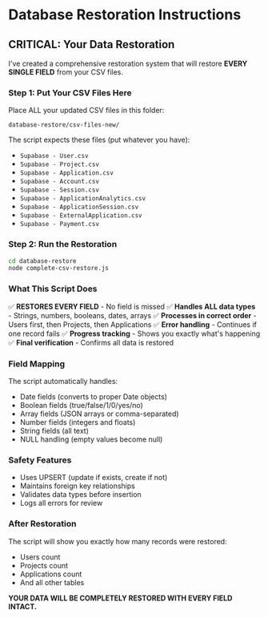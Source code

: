 # Database Restoration Instructions

## CRITICAL: Your Data Restoration

I've created a comprehensive restoration system that will restore **EVERY SINGLE FIELD** from your CSV files.

### Step 1: Put Your CSV Files Here

Place ALL your updated CSV files in this folder:
```
database-restore/csv-files-new/
```

The script expects these files (put whatever you have):
- `Supabase - User.csv`
- `Supabase - Project.csv` 
- `Supabase - Application.csv`
- `Supabase - Account.csv`
- `Supabase - Session.csv`
- `Supabase - ApplicationAnalytics.csv`
- `Supabase - ApplicationSession.csv`
- `Supabase - ExternalApplication.csv`
- `Supabase - Payment.csv`

### Step 2: Run the Restoration

```bash
cd database-restore
node complete-csv-restore.js
```

### What This Script Does

✅ **RESTORES EVERY FIELD** - No field is missed
✅ **Handles ALL data types** - Strings, numbers, booleans, dates, arrays
✅ **Processes in correct order** - Users first, then Projects, then Applications
✅ **Error handling** - Continues if one record fails
✅ **Progress tracking** - Shows you exactly what's happening
✅ **Final verification** - Confirms all data is restored

### Field Mapping

The script automatically handles:
- Date fields (converts to proper Date objects)
- Boolean fields (true/false/1/0/yes/no)
- Array fields (JSON arrays or comma-separated)
- Number fields (integers and floats)
- String fields (all text)
- NULL handling (empty values become null)

### Safety Features

- Uses UPSERT (update if exists, create if not)
- Maintains foreign key relationships
- Validates data types before insertion
- Logs all errors for review

### After Restoration

The script will show you exactly how many records were restored:
- Users count
- Projects count  
- Applications count
- And all other tables

**YOUR DATA WILL BE COMPLETELY RESTORED WITH EVERY FIELD INTACT.**
